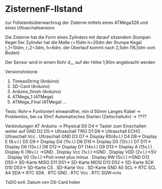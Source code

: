 # ZisternenF-llstand

zur Füllstandsüberwachnug der Zisterne mittels eines ATMega328 und eines Ultraschallsensors

Die Zisterne hat die Form eines Zylinders mit darauf sitzendem Stumpen Kegel
Der Zylinder hat die Maße r=10dm h=20dm
der Stumpe Kegal r_1=10dm, r_2=3dm, h=6dm, der Überlauf kommt nach 2,5dm (16,5dm vom Boden)

Der Sensor wird in einem Rohr d__ auf der Höhe 1,90m angebracht werden

Versionshistorie
1. TimeasString (Arduino)
2. SD-Card (Arduino)
3. Arduino_finish (Arduino)
4. ATMega_1 (ATMega)
5. ATMega_Final (ATMega)
...

Tests:
Rohr-> Funtioniert einwandfrei, min d 50mm
Langes Kabel -> Problemlos, bei ca 10m?
Automatisches Starten (Zeitschaltuhr) -> ????


Verbindungen
 AT   Arduino -> Physical
 D0   D4->  Taster zum Einschalten weiter auf GND
 D2   D5->  Ultraschall TRIG
 D1   D6->  Ultraschall ECHO
 .          Ultraschall Vcc
 .          Ultraschall GND
 D3   D7->  Display RS(4v.l.)
 D4   D8->  Display E (6.v.l.)
 D5   D9->  Display D4 (11v.l.)
 D6   D10-> Display D5 (12v.l.)
 D7   D11-> Display D6 (13v.l.)
 D8   D12-> Display D7 (14v.l.)
 D9   D13-> Display A (15v.l.)
 .          Display K (16v.l.) ->GND
 .          Display Vcc (1v.l.)->GND
 .          Display VDD (2v.l.)->5V
 .          Display V0 (3v.l.)->Poti->rest plus minus 
 .          Display RW (5v.l.)->GND
 D12   D50-> SD-Karte MISO
 D11   D51-> SD-Karte MOSI
 D13   D52-> SD-Karte SCK
 D10   D53-> SD-Karte CS
 .           SD-Karte Vcc
 .           SD-Karte GND
 A5   SCL->  RTC SCL
 A4   SDA->  RTC SDA
 .           RTC GND
 .           RTC Vcc
 .           RTC SQW->nix

ToDO
evtl. Datum von DS-Card holen


